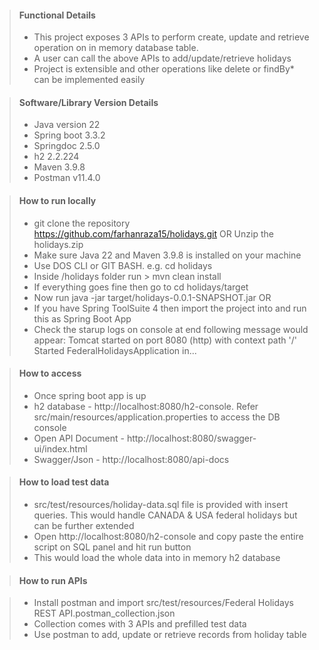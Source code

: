 > #### Functional Details
>
> - This project exposes 3 APIs to perform create, update and retrieve operation on in memory database table.
> - A user can call the above APIs to add/update/retrieve holidays
> - Project is extensible and other operations like delete or findBy* can be implemented easily

> #### Software/Library Version Details
>
> - Java version 22
> - Spring boot 3.3.2
> - Springdoc 2.5.0
> - h2 2.2.224
> - Maven 3.9.8
> - Postman v11.4.0

> #### How to run locally
>
> - git clone the repository https://github.com/farhanraza15/holidays.git OR Unzip the holidays.zip
> - Make sure Java 22 and Maven 3.9.8 is installed on your machine
> - Use DOS CLI or GIT BASH. e.g. cd holidays
> - Inside /holidays folder run > mvn clean install
> - If everything goes fine then go to cd holidays/target
> - Now run java -jar target/holidays-0.0.1-SNAPSHOT.jar OR
> - If you have Spring ToolSuite 4 then import the project into and run this as Spring Boot App
> - Check the starup logs on console at end following message would appear:
Tomcat started on port 8080 (http) with context path '/'
Started FederalHolidaysApplication in...

> #### How to access
>
> - Once spring boot app is up
> - h2 database - http://localhost:8080/h2-console. Refer src/main/resources/application.properties to access the DB console
> - Open API Document - http://localhost:8080/swagger-ui/index.html
> - Swagger/Json - http://localhost:8080/api-docs

> #### How to load test data
>
> - src/test/resources/holiday-data.sql file is provided with insert queries. This would handle CANADA & USA federal holidays but can be further extended
> - Open http://localhost:8080/h2-console and copy paste the entire script on SQL panel and hit run button
> - This would load the whole data into in memory h2 database

> #### How to run APIs

> - Install postman and import src/test/resources/Federal Holidays REST API.postman_collection.json
> - Collection comes with 3 APIs and prefilled test data
> - Use postman to add, update or retrieve records from holiday table

